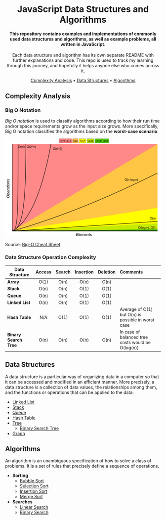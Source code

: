 <h1 align="center">
  <br>
  JavaScript Data Structures and Algorithms
  <br>
</h1>

<h4 align="center">This repository contains examples and implementations of commonly used data structures and algorithms, as well as example problems, all written in JavaScript.</h4>

<p align="center">Each data structure and algorithm has its own separate README with further explanations and code.
This repo is used to track my learning through this journey, and hopefully it helps anyone else who comes across it.</p>

<p align="center">
  <a href="#complexity-analysis">Complexity Analysis</a> •
  <a href="#data-structures">Data Structures</a> •
  <a href="#algorithms">Algorithms</a>
</p>

## Complexity Analysis

### Big O Notation

*Big O notation* is used to classify algorithms according to how their run time and/or space requirements grow as the input size grows. More specifically, Big O notation classifies the algorithms based on the **worst-case scenario**.

![Big O Graph](/assets/big-o-graph.png)

Source: [Big-O Cheat Sheet](https://www.bigocheatsheet.com/)

### Data Structure Operation Complexity

| Data Structure          | Access    | Search    | Insertion | Deletion  | Comments  |
| ----------------------- | :-------: | :-------: | :-------: | :-------: | :-------- |
| **Array**               | O(1)      | O(n)      | O(n)      | O(n)      |           |
| **Stack**               | O(n)      | O(n)      | O(1)      | O(1)      |           |
| **Queue**               | O(n)      | O(n)      | O(1)      | O(1)      |           |
| **Linked List**         | O(n)      | O(n)      | O(1)      | O(1)      |           |
| **Hash Table**          | N/A       | O(1)      | O(1)      | O(1)      | Average of O(1) but O(n) is possible in worst case |
| **Binary Search Tree**  | O(n)      | O(n)      | O(n)      | O(n)      | In case of balanced tree costs would be O(log(n)) |

## Data Structures

A data structure is a particular way of organizing data in a computer so that it can be accessed and modified in an efficient manner. More precisely, a data structure is a collection of data values, the relationships among them, and the functions or operations that can be applied to the data.

- [Linked List](/src/data-structures/linked-list)
- [Stack](/src/data-structures/stack)
- [Queue](/src/data-structures/queue)
- [Hash Table](/src/data-structures/hash-table)
- [Tree](/src/data-structures/tree)
  - [Binary Search Tree](src/data-structures/tree/binary-search-tree)
- [Graph](src/data-structures/graph)

## Algorithms

An algorithm is an unambiguous specification of how to solve a class of problems. It is a set of rules that precisely define a sequence of operations.

- **Sorting**
  - [Bubble Sort](/src/algorithms/sorting/bubble-sort)
  - [Selection Sort](/src/algorithms/sorting/selection-sort)
  - [Insertion Sort](/src/algorithms/sorting/insertion-sort)
  - [Merge Sort](/src/algorithms/sorting/merge-sort)
- **Searches**
  - [Linear Search](/src/algorithms/searches/linear-search)
  - [Binary Search](/src/algorithms/searches/binary-search)